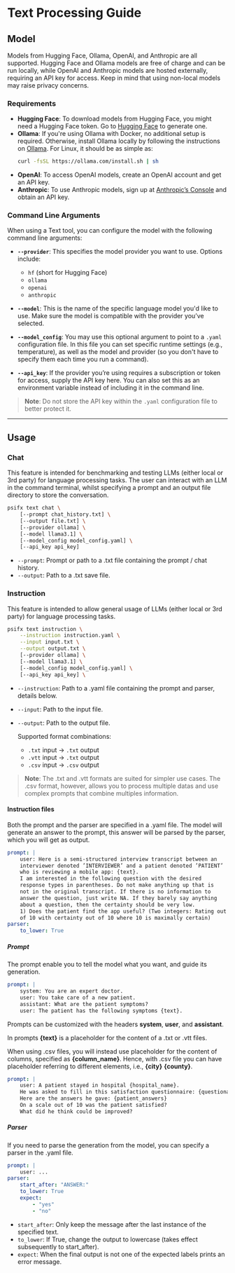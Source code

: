 # Text Processing Guide

## Model
Models from Hugging Face, Ollama, OpenAI, and Anthropic are all supported.
Hugging Face and Ollama models are free of charge and can be run locally, while OpenAI and Anthropic models are hosted externally, requiring an API key for access.
Keep in mind that using non-local models may raise privacy concerns.

### Requirements
- **Hugging Face**:
To download models from Hugging Face, you might need a Hugging Face token. Go to [Hugging Face](https://huggingface.co/join) to generate one.
- **Ollama**:
If you're using Ollama with Docker, no additional setup is required.
Otherwise, install Ollama locally by following the instructions on [Ollama](https://github.com/ollama/ollama).
For Linux, it should be as simple as:
  ```bash
  curl -fsSL https://ollama.com/install.sh | sh
  ```
- **OpenAI**: 
To access OpenAI models, create an OpenAI account and get an API key.
- **Anthropic**:
To use Anthropic models, sign up at [Anthropic’s Console](https://console.anthropic.com/) and obtain an API key.

### Command Line Arguments


When using a Text tool, you can configure the model with the following command line arguments:

- **`--provider`**: This specifies the model provider you want to use. Options include:
  - `hf` (short for Hugging Face)
  - `ollama`
  - `openai`
  - `anthropic`
  
- **`--model`**: This is the name of the specific language model you'd like to use. Make sure the model is compatible with the provider you’ve selected.

- **`--model_config`**: You may use this optional argument to point to a `.yaml` configuration file. In this file you can set specific runtime settings (e.g., temperature), as well as the model and provider (so you don't have to specify them each time you run a command).
- **`--api_key`**: If the provider you’re using requires a subscription or token for access, supply the API key here. You can also set this as an environment variable instead of including it in the command line.

> **Note**: Do not store the API key within the `.yaml` configuration file to better protect it. 

---

## Usage
### Chat
This feature is intended for benchmarking and testing LLMs (either local or 3rd party) 
for language processing tasks. The user can interact with an LLM in the command terminal, 
whilst specifying a prompt and an output file directory to store the conversation.
```bash
psifx text chat \
    [--prompt chat_history.txt] \
    [--output file.txt] \
    [--provider ollama] \
    [--model llama3.1] \
    [--model_config model_config.yaml] \
    [--api_key api_key]       
```
- `--prompt`: Prompt or path to a .txt file containing the prompt / chat history.
- `--output`: Path to a .txt save file.
### Instruction
This feature is intended to allow general usage of LLMs (either local or 3rd party) for language processing tasks.

```bash
psifx text instruction \
    --instruction instruction.yaml \
    --input input.txt \
    --output output.txt \
    [--provider ollama] \
    [--model llama3.1] \
    [--model_config model_config.yaml] \
    [--api_key api_key] \
  ```
- `--instruction`: Path to a .yaml file containing the prompt and parser, details below.
- `--input`: Path to the input file.
- `--output`: Path to the output file.

  Supported format combinations:
  - `.txt` input → `.txt` output
  - `.vtt` input → `.txt` output
  - `.csv` input → `.csv` output


> **Note**: The .txt and .vtt formats are suited for simpler use cases. 
> The .csv format, however, allows you to process multiple datas and use complex prompts that combine multiples information.

#### Instruction files
Both the prompt and the parser are specified in a .yaml file.
The model will generate an answer to the prompt, this answer will be parsed by the parser, which you will get as output.

```yaml
prompt: |
    user: Here is a semi-structured interview transcript between an
    interviewer denoted ’INTERVIEWER’ and a patient denoted ’PATIENT’
    who is reviewing a mobile app: {text}.
    I am interested in the following question with the desired
    response types in parentheses. Do not make anything up that is
    not in the original transcript. If there is no information to
    answer the question, just write NA. If they barely say anything
    about a question, then the certainty should be very low.
    1) Does the patient find the app useful? (Two integers: Rating out
    of 10 with certainty out of 10 where 10 is maximally certain)
parser:
    to_lower: True 
```
##### Prompt
The prompt enable you to tell the model what you want, and guide its generation.

```yaml
prompt: |
    system: You are an expert doctor.
    user: You take care of a new patient.
    assistant: What are the patient symptoms?
    user: The patient has the following symptoms {text}.
```
Prompts can be customized with the headers **system**, **user**, and **assistant**.

In prompts **{text}** is a placeholder for the content of a .txt or .vtt files. 

When using .csv files, you will instead use placeholder for the content of columns, specified as **{column_name}**. 
Hence, with .csv file you can have placeholder referring to different elements, i.e., **{city}** **{county}**.
```yaml
prompt: |
    user: A patient stayed in hospital {hospital_name}.
    He was asked to fill in this satisfaction questionnaire: {questionary_content}
    Here are the answers he gave: {patient_answers}
    On a scale out of 10 was the patient satisfied?
    What did he think could be improved?
```
##### Parser
If you need to parse the generation from the model, you can specify a parser in the .yaml file.
```yaml
prompt: |
    user: ...
parser:
    start_after: "ANSWER:" 
    to_lower: True 
    expect:
        - "yes"
        - "no" 
```
- `start_after`: Only keep the message after the last instance of the specified text.
- `to_lower`: If True, change the output to lowercase (takes effect subsequently to  start_after).
- `expect`: When the final output is not one of the expected labels prints an error message.
